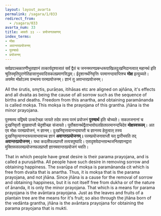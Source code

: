 ```yaml
---
layout: layout_avarta
permalink: /sagara/1/033
redirect_from:
  - /sagara/033
avarta_num: 33
title: आवर्तः ३३ -- प्रयोजनलक्षणम्
index_terms:
- मोक्षः
- अवान्तरप्रयोजनम्
- पुरुषार्थः
- प्रयोजनम्
---
```


सर्वप्रपञ्चकारणीभूताज्ञानं तत्कार्यदृश्यजातं सर्वं द्वैतं च जननमरणप्रबन्धरूपाखिलदुःखनिदानत्वात् महानर्थ इति श्रुतिस्मृतिपुराणेतिहासानुभवादिसकलप्रमाणसिद्धम्। 
ईदृशानर्थनिवृत्तिः परमानन्दावाप्तिश्च **मोक्ष** इत्युच्यते। 
अयमेव मोक्षोऽस्य ग्रन्थस्य परमप्रयोजनम्। 
ज्ञानं तु अवान्तरप्रयोजनम्। 

<div class="translation-inline" markdown="1">
All the śrutis, smr̥tis, purāṇas, itihāsas etc are aligned on ajñāna, it's effects and all dvaita as being the cause of all sorrow such as the sequence of births and deaths. Freedom from this anartha, and obtaining paramānanda is called mokṣa. This mokṣa 
is the prayojana of this grantha. jñāna is the minor prayojana.
</div>

पुरुषस्य यद्विषये उत्कटेच्छा जायते तदेव तस्य परमं प्रयोजनं **पुरुषार्थ** इति चोच्यते। 
सकलजनानां च दुःखनिवृत्तौ सुखावाप्तौ चेदृशीच्छा संजायते। 
पूर्वोक्तानर्थद्वैताभावोपलक्षितपरमानन्दचिदेव **मोक्षस्वरूपम्**। 
अत एव मोक्षः परमप्रयोजनं, न ज्ञानम्। 
दुःखनिवृत्तावानन्दावाप्तौ च ज्ञानस्य हेतुत्वात् तस्य दुःखनिवृत्यानन्दरूपत्वाभावाच्च ज्ञानं **अवान्तरप्रयोजनम्।** परमप्रयोजनावाप्तौ यत् द्वारीभवति तद् **अवान्तरप्रयोजनम्**। 
यथा कदलीफलप्राप्तौ तत्पत्रपुष्पादि। 
एतादृशवेदान्तग्रन्थजनितज्ञानद्वारा मुक्तिरूपपरमप्रयोजनफलप्राप्तौ ज्ञानमवान्तरप्रयोजनं भवति।

<div class="translation-inline" markdown="1">
That in which people have great desire is their parama prayojana, and is 
called a puruṣārtha. All people have such desire in removing sorrow and obtaining happiness.
The svarūpa of mokṣa is paramānanda cit which is free from dvaita that is anartha.
Thus, it is mokṣa that is the parama prayojana, and not jñāna. 
Since jñāna is a cause for the removal of sorrow and obtaining happiness, but it is not
itself free from dukha or of the nature of ānanda, it is only the minor prayojana. 
That which is a means for parama prayojana is the avāntara prayojana. 
Just as the leaves and fruits of a plantain tree are the means for it's fruit;
so also through the jñāna born of the vedānta grantha, jñāna is the avāntara prayojana 
for obtaining the parama prayojana that is mukti. 
</div>

<div class="footnote" markdown="1">
</div>
